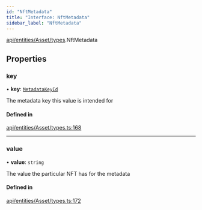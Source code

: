 ```yaml
---
id: "NftMetadata"
title: "Interface: NftMetadata"
sidebar_label: "NftMetadata"
---
```


[api/entities/Asset/types](../../../../../../modules/API/Entities/Asset/Types/Types.md).NftMetadata

## Properties

### key

• **key**: [`MetadataKeyId`](../../../../../../modules/API/Entities/Asset/Types/Types.md#metadatakeyid)

The metadata key this value is intended for

#### Defined in

[api/entities/Asset/types.ts:168](https://github.com/PolymeshAssociation/polymesh-sdk/blob/968f8d70c/src/api/entities/Asset/types.ts#L168)

___

### value

• **value**: `string`

The value the particular NFT has for the metadata

#### Defined in

[api/entities/Asset/types.ts:172](https://github.com/PolymeshAssociation/polymesh-sdk/blob/968f8d70c/src/api/entities/Asset/types.ts#L172)
